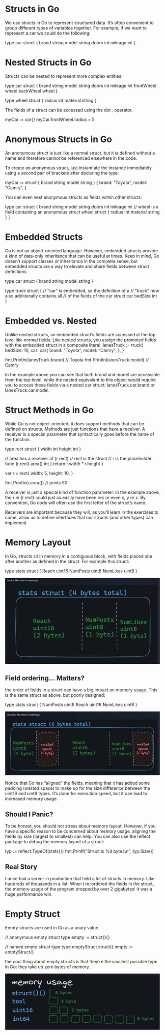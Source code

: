 # Structs in Go
We use structs in Go to represent structured data. It’s often convenient to group different types of variables together. For example, if we want to represent a car we could do the following:

type car struct {
	brand      string
	model      string
	doors      int
	mileage    int
}

# Nested Structs in Go
Structs can be nested to represent more complex entities:

type car struct {
  brand string
  model string
  doors int
  mileage int
  frontWheel wheel
  backWheel wheel
}

type wheel struct {
  radius int
  material string
}

The fields of a struct can be accessed using the dot . operator.

myCar := car{}
myCar.frontWheel.radius = 5

# Anonymous Structs in Go
An anonymous struct is just like a normal struct, but it is defined without a name and therefore cannot be referenced elsewhere in the code.

To create an anonymous struct, just instantiate the instance immediately using a second pair of brackets after declaring the type:

myCar := struct {
  brand string
  model string
} {
  brand: "Toyota",
  model: "Camry",
}

You can even nest anonymous structs as fields within other structs:

type car struct {
  brand string
  model string
  doors int
  mileage int
  // wheel is a field containing an anonymous struct
  wheel struct {
    radius int
    material string
  }
}

# Embedded Structs
Go is not an object-oriented language. However, embedded structs provide a kind of data-only inheritance that can be useful at times. Keep in mind, Go doesn’t support classes or inheritance in the complete sense, but embedded structs are a way to elevate and share fields between struct definitions.

type car struct {
  brand string
  model string
}

type truck struct {
  // "car" is embedded, so the definition of a
  // "truck" now also additionally contains all
  // of the fields of the car struct
  car
  bedSize int
}

# Embedded vs. Nested
Unlike nested structs, an embedded struct’s fields are accessed at the top level like normal fields.
Like nested structs, you assign the promoted fields with the embedded struct in a composite literal.
lanesTruck := truck{
  bedSize: 10,
  car: car{
    brand: "Toyota",
    model: "Camry",
  },
}

fmt.Println(lanesTruck.brand) // Toyota
fmt.Println(lanesTruck.model) // Camry

In the example above you can see that both brand and model are accessible from the top-level, while the nested equivalent to this object would require you to access these fields via a nested car struct: lanesTruck.car.brand or lanesTruck.car.model.

# Struct Methods in Go
While Go is not object-oriented, it does support methods that can be defined on structs. Methods are just functions that have a receiver. A receiver is a special parameter that syntactically goes before the name of the function.

type rect struct {
  width int
  height int
}

// area has a receiver of (r rect)
// rect is the struct
// r is the placeholder
func (r rect) area() int {
  return r.width * r.height
}

var r = rect{
  width: 5,
  height: 10,
}

fmt.Println(r.area())
// prints 50

A receiver is just a special kind of function parameter. In the example above, the r in (r rect) could just as easily have been rec or even x, y or z. By convention, Go code will often use the first letter of the struct’s name.

Receivers are important because they will, as you’ll learn in the exercises to come, allow us to define interfaces that our structs (and other types) can implement.


# Memory Layout
In Go, structs sit in memory in a contiguous block, with fields placed one after another as defined in the struct. For example this struct:

type stats struct {
	Reach    uint16
	NumPosts uint8
	NumLikes uint8
}

![alt text](image.png)

## Field ordering… Matters?
the order of fields in a struct can have a big impact on memory usage. This is the same struct as above, but poorly designed:

type stats struct {
	NumPosts uint8
	Reach    uint16
	NumLikes uint8
}

![alt text](image-1.png)

Notice that Go has “aligned” the fields, meaning that it has added some padding (wasted space) to make up for the size difference between the uint16 and uint8 types. It’s done for execution speed, but it can lead to increased memory usage.


## Should I Panic?
To be honest, you should not stress about memory layout. However, if you have a specific reason to be concerned about memory usage, aligning the fields by size (largest to smallest) can help. You can also use the reflect package to debug the memory layout of a struct:

typ := reflect.TypeOf(stats{})
fmt.Printf("Struct is %d bytes\n", typ.Size())

## Real Story
I once had a server in production that held a lot of structs in memory. Like hundreds of thousands in a list. When I re-ordered the fields in the struct, the memory usage of the program dropped by over 2 gigabytes! It was a huge performance win.

# Empty Struct
Empty structs are used in Go as a unary value.


// anonymous empty struct type
empty := struct{}{}

// named empty struct type
type emptyStruct struct{}
empty := emptyStruct{}

the cool thing about empty structs is that they’re the smallest possible type in Go: they take up zero bytes of memory.

![alt text](image-2.png)
